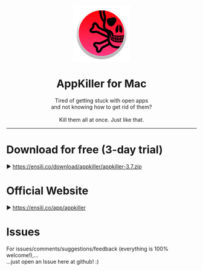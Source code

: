 <p align=center>
  <img height="150px" src="https://github.com/enSili-co/appkiller/raw/main/images/logo.png"/>
</p>
<h1 align=center>AppKiller for Mac</h1>
<p align=center>
  Tired of getting stuck with open apps<br>and not knowing how to get rid of them?<br><br>Kill them all at once. Just like that.
</p>


---

# Download for free (3-day trial)

▶︎ https://ensili.co/download/appkiller/appkiller-3.7.zip

# Official Website

▶︎ https://ensili.co/app/appkiller

# Issues

For issues/comments/suggestions/feedback (everything is 100% welcome!),...    
...just open an Issue here at github! :)
